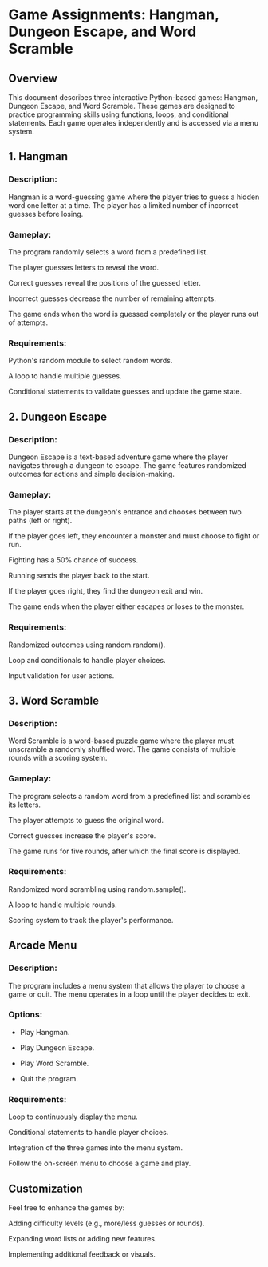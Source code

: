 # Game Assignments: Hangman, Dungeon Escape, and Word Scramble

## Overview

This document describes three interactive Python-based games: Hangman, Dungeon Escape, and Word Scramble. These games are designed to practice programming skills using functions, loops, and conditional statements. Each game operates independently and is accessed via a menu system.

## 1. Hangman

### Description:

Hangman is a word-guessing game where the player tries to guess a hidden word one letter at a time. The player has a limited number of incorrect guesses before losing.

### Gameplay:

The program randomly selects a word from a predefined list.

The player guesses letters to reveal the word.

Correct guesses reveal the positions of the guessed letter.

Incorrect guesses decrease the number of remaining attempts.

The game ends when the word is guessed completely or the player runs out of attempts.

### Requirements:

Python's random module to select random words.

A loop to handle multiple guesses.

Conditional statements to validate guesses and update the game state.

## 2. Dungeon Escape

### Description:

Dungeon Escape is a text-based adventure game where the player navigates through a dungeon to escape. The game features randomized outcomes for actions and simple decision-making.

### Gameplay:

The player starts at the dungeon's entrance and chooses between two paths (left or right).

If the player goes left, they encounter a monster and must choose to fight or run.

Fighting has a 50% chance of success.

Running sends the player back to the start.

If the player goes right, they find the dungeon exit and win.

The game ends when the player either escapes or loses to the monster.

### Requirements:

Randomized outcomes using random.random().

Loop and conditionals to handle player choices.

Input validation for user actions.

## 3. Word Scramble

### Description:

Word Scramble is a word-based puzzle game where the player must unscramble a randomly shuffled word. The game consists of multiple rounds with a scoring system.

### Gameplay:

The program selects a random word from a predefined list and scrambles its letters.

The player attempts to guess the original word.

Correct guesses increase the player's score.

The game runs for five rounds, after which the final score is displayed.

### Requirements:

Randomized word scrambling using random.sample().

A loop to handle multiple rounds.

Scoring system to track the player's performance.

## Arcade Menu 

### Description:

The program includes a menu system that allows the player to choose a game or quit. The menu operates in a loop until the player decides to exit.

### Options:

* Play Hangman.

* Play Dungeon Escape.

* Play Word Scramble.

* Quit the program.

### Requirements:

Loop to continuously display the menu.

Conditional statements to handle player choices.

Integration of the three games into the menu system.

Follow the on-screen menu to choose a game and play.

## Customization

Feel free to enhance the games by:

Adding difficulty levels (e.g., more/less guesses or rounds).

Expanding word lists or adding new features.

Implementing additional feedback or visuals.

